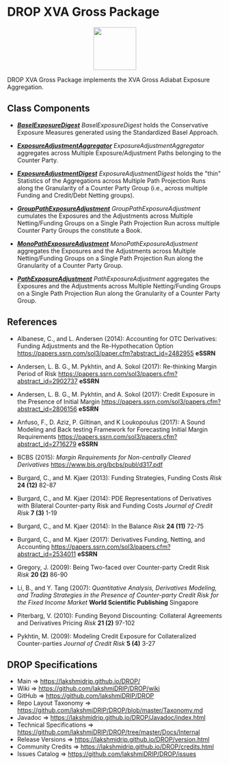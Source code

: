 # DROP XVA Gross Package

<p align="center"><img src="https://github.com/lakshmiDRIP/DROP/blob/master/DRIP_Logo.gif?raw=true" width="100"></p>

DROP XVA Gross Package implements the XVA Gross Adiabat Exposure Aggregation.


## Class Components

 * [***BaselExposureDigest***](https://github.com/lakshmiDRIP/DROP/tree/master/src/main/java/org/drip/xva/gross/BaselExposureDigest.java)
 <i>BaselExposureDigest</i> holds the Conservative Exposure Measures generated using the Standardized Basel
 Approach.

 * [***ExposureAdjustmentAggregator***](https://github.com/lakshmiDRIP/DROP/tree/master/src/main/java/org/drip/xva/gross/ExposureAdjustmentAggregator.java)
 <i>ExposureAdjustmentAggregator</i> aggregates across Multiple Exposure/Adjustment Paths belonging to the
 Counter Party.

 * [***ExposureAdjustmentDigest***](https://github.com/lakshmiDRIP/DROP/tree/master/src/main/java/org/drip/xva/gross/ExposureAdjustmentDigest.java)
 <i>ExposureAdjustmentDigest</i> holds the "thin" Statistics of the Aggregations across Multiple Path
 Projection Runs along the Granularity of a Counter Party Group (i.e., across multiple Funding and
 Credit/Debt Netting groups).

 * [***GroupPathExposureAdjustment***](https://github.com/lakshmiDRIP/DROP/tree/master/src/main/java/org/drip/xva/gross/GroupPathExposureAdjustment.java)
 <i>GroupPathExposureAdjustment</i> cumulates the Exposures and the Adjustments across Multiple
 Netting/Funding Groups on a Single Path Projection Run across multiple Counter Party Groups the constitute a
 Book.

 * [***MonoPathExposureAdjustment***](https://github.com/lakshmiDRIP/DROP/tree/master/src/main/java/org/drip/xva/gross/MonoPathExposureAdjustment.java)
 <i>MonoPathExposureAdjustment</i> aggregates the Exposures and the Adjustments across Multiple
 Netting/Funding Groups on a Single Path Projection Run along the Granularity of a Counter Party Group.

 * [***PathExposureAdjustment***](https://github.com/lakshmiDRIP/DROP/tree/master/src/main/java/org/drip/xva/gross/PathExposureAdjustment.java)
 <i>PathExposureAdjustment</i> aggregates the Exposures and the Adjustments across Multiple Netting/Funding
 Groups on a Single Path Projection Run along the Granularity of a Counter Party Group.


## References

 * Albanese, C., and L. Andersen (2014): Accounting for OTC Derivatives: Funding Adjustments and the
 	Re-Hypothecation Option https://papers.ssrn.com/sol3/paper.cfm?abstract_id=2482955 <b>eSSRN</b>

 * Andersen, L. B. G., M. Pykhtin, and A. Sokol (2017): Re-thinking Margin Period of Risk
 	https://papers.ssrn.com/sol3/papers.cfm?abstract_id=2902737 <b>eSSRN</b>

 * Andersen, L. B. G., M. Pykhtin, and A. Sokol (2017): Credit Exposure in the Presence of Initial Margin
 	https://papers.ssrn.com/sol3/papers.cfm?abstract_id=2806156 <b>eSSRN</b>

 * Anfuso, F., D. Aziz, P. Giltinan, and K Loukopoulus (2017): A Sound Modeling and Back testing Framework
 	for Forecasting Initial Margin Requirements https://papers.ssrn.com/sol3/papers.cfm?abstract_id=2716279
 	<b>eSSRN</b>

 * BCBS (2015): <i>Margin Requirements for Non-centrally Cleared Derivatives</i>
 	https://www.bis.org/bcbs/publ/d317.pdf

 * Burgard, C., and M. Kjaer (2013): Funding Strategies, Funding Costs <i>Risk</i> <b>24 (12)</b> 82-87

 * Burgard, C., and M. Kjaer (2014): PDE Representations of Derivatives with Bilateral Counter-party Risk and
 	Funding Costs <i>Journal of Credit Risk</i> <b>7 (3)</b> 1-19

 * Burgard, C., and M. Kjaer (2014): In the Balance <i>Risk</i> <b>24 (11)</b> 72-75

 * Burgard, C., and M. Kjaer (2017): Derivatives Funding, Netting, and Accounting
 	https://papers.ssrn.com/sol3/papers.cfm?abstract_id=2534011 <b>eSSRN</b>

 * Gregory, J. (2009): Being Two-faced over Counter-party Credit Risk <i>Risk</i> <b>20 (2)</b> 86-90

 * Li, B., and Y. Tang (2007): <i>Quantitative Analysis, Derivatives Modeling, and Trading Strategies in the
 	Presence of Counter-party Credit Risk for the Fixed Income Market</i> <b>World Scientific Publishing</b>
 	Singapore

 * Piterbarg, V. (2010): Funding Beyond Discounting: Collateral Agreements and Derivatives Pricing
 	<i>Risk</i> <b>21 (2)</b> 97-102

 * Pykhtin, M. (2009): Modeling Credit Exposure for Collateralized Counter-parties <i>Journal of Credit
 	Risk</i> <b>5 (4)</b> 3-27


## DROP Specifications

 * Main                     => https://lakshmidrip.github.io/DROP/
 * Wiki                     => https://github.com/lakshmiDRIP/DROP/wiki
 * GitHub                   => https://github.com/lakshmiDRIP/DROP
 * Repo Layout Taxonomy     => https://github.com/lakshmiDRIP/DROP/blob/master/Taxonomy.md
 * Javadoc                  => https://lakshmidrip.github.io/DROP/Javadoc/index.html
 * Technical Specifications => https://github.com/lakshmiDRIP/DROP/tree/master/Docs/Internal
 * Release Versions         => https://lakshmidrip.github.io/DROP/version.html
 * Community Credits        => https://lakshmidrip.github.io/DROP/credits.html
 * Issues Catalog           => https://github.com/lakshmiDRIP/DROP/issues
